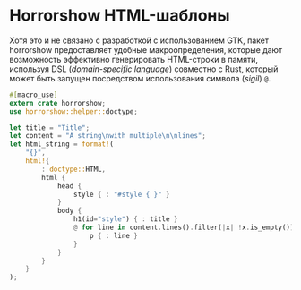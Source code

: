# Horrorshow HTML-шаблоны

Хотя это и не связано с разработкой c использованием GTK, пакет horrorshow
предоставляет удобные макроопределения, которые дают возможность эффективно
генерировать HTML-строки в памяти, используя DSL (_domain-specific language_)
совместно с Rust, который может быть запущен посредством использования символа
(_sigil_) `@`.

```rust
#[macro_use]
extern crate horrorshow;
use horrorshow::helper::doctype;

let title = "Title";
let content = "A string\nwith multiple\n\nlines";
let html_string = format!(
    "{}",
    html!{
        : doctype::HTML,
        html {
            head {
                style { : "#style { }" }
            }
            body {
                h1(id="style") { : title }
                @ for line in content.lines().filter(|x| !x.is_empty()) {
                    p { : line }
                }
            }
        }
    }
);
```